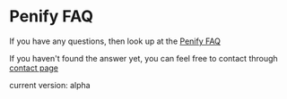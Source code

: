 # Penify FAQ

If you have any questions, then look up at the [Penify FAQ](https://www.penifyapp.com/faq)

If you haven't found the answer yet, you can feel free to contact through [contact page](https://www.penifyapp.com/contact)

current version: alpha
